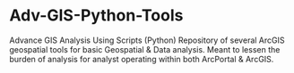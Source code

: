 # Adv-GIS-Python-Tools
Advance GIS Analysis Using Scripts (Python)
Repository of several ArcGIS geospatial tools for basic Geospatial & Data analysis. Meant to lessen the burden of analysis for analyst operating within both ArcPortal & ArcGIS. 
